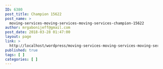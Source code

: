 ```yaml
---
ID: 6380
post_title: Champion 15622
post_name: >
  moving-services-moving-services-moving-services-champion-15622
author: mrgabonijeff@gmail.com
post_date: 2018-03-28 01:47:00
layout: page
link: >
  http://localhost/wordpress/moving-services-moving-services-moving-services-champion-15622/
published: true
tags: [ ]
categories: [ ]
---
```


